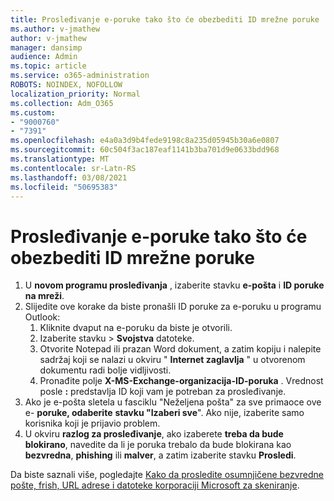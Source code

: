 ```yaml
---
title: Prosleđivanje e-poruke tako što će obezbediti ID mrežne poruke
ms.author: v-jmathew
author: v-jmathew
manager: dansimp
audience: Admin
ms.topic: article
ms.service: o365-administration
ROBOTS: NOINDEX, NOFOLLOW
localization_priority: Normal
ms.collection: Adm_O365
ms.custom:
- "9000760"
- "7391"
ms.openlocfilehash: e4a0a3d9b4fede9198c8a235d05945b30a6e0807
ms.sourcegitcommit: 60c504f3ac187eaf1141b3ba701d9e0633bdd968
ms.translationtype: MT
ms.contentlocale: sr-Latn-RS
ms.lasthandoff: 03/08/2021
ms.locfileid: "50695383"
---
```

# <a name="submit-an-email-message-by-providing-the-network-message-id"></a>Prosleđivanje e-poruke tako što će obezbediti ID mrežne poruke

1. U **novom programu prosleđivanja** , izaberite stavku **e-pošta** i **ID poruke na mreži**.
2. Slijedite ove korake da biste pronašli ID poruke za e-poruku u programu Outlook:
    1. Kliknite dvaput na e-poruku da biste je otvorili.
    1. Izaberite stavku  >  **Svojstva** datoteke.
    1. Otvorite Notepad ili prazan Word dokument, a zatim kopiju i nalepite sadržaj koji se nalazi u okviru " **Internet zaglavlja** " u otvorenom dokumentu radi bolje vidljivosti.
    1. Pronađite polje **X-MS-Exchange-organizacija-ID-poruka** . Vrednost posle **:** predstavlja ID koji vam je potreban za prosleđivanje.
3. Ako je e-pošta sletela u fasciklu "Neželjena pošta" za sve primaoce ove e- **poruke, odaberite** **stavku "Izaberi sve**". Ako nije, izaberite samo korisnika koji je prijavio problem.
4. U okviru **razlog za prosleđivanje**, ako izaberete **treba da bude blokirano**, navedite da li je poruka trebalo da bude blokirana kao **bezvredna**, **phishing** ili **malver**, a zatim izaberite stavku **Prosledi**.

Da biste saznali više, pogledajte [Kako da prosledite osumnjičene bezvredne pošte, frish, URL adrese i datoteke korporaciji Microsoft za skeniranje](https://go.microsoft.com/fwlink/?linkid=2101479).
